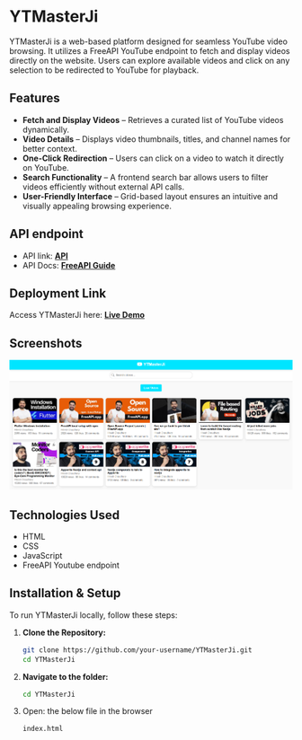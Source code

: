 
# **YTMasterJi**  

YTMasterJi is a web-based platform designed for seamless YouTube video browsing. It utilizes a FreeAPI YouTube endpoint to fetch and display videos directly on the website. Users can explore available videos and click on any selection to be redirected to YouTube for playback.  

## **Features**  

- **Fetch and Display Videos** – Retrieves a curated list of YouTube videos dynamically.  
- **Video Details** – Displays video thumbnails, titles, and channel names for better context.  
- **One-Click Redirection** – Users can click on a video to watch it directly on YouTube.  
- **Search Functionality** – A frontend search bar allows users to filter videos efficiently without external API calls.  
- **User-Friendly Interface** – Grid-based layout ensures an intuitive and visually appealing browsing experience.  


## **API endpoint**  

- API link: [**API**](https://api.freeapi.app/api/v1/public/youtube/videos)
- API Docs: [**FreeAPI Guide**](https://freeapi.hashnode.space/api-guide/apireference/getYoutubeVideos)


## **Deployment Link**  

Access YTMasterJi here: [**Live Demo**](#)  

## **Screenshots**  

![YTMasterJi Screenshot](./Image.png)

## **Technologies Used**

- HTML
- CSS
- JavaScript
- FreeAPI Youtube endpoint

## **Installation & Setup**  

To run YTMasterJi locally, follow these steps:  

1. **Clone the Repository:**  
   ```sh
   git clone https://github.com/your-username/YTMasterJi.git
   cd YTMasterJi
2. **Navigate to the folder:**
    ```sh
    cd YTMasterJi
3. Open: the below file in the browser
    ```sh
    index.html